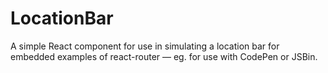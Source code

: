 # LocationBar

A simple React component for use in simulating a location bar for embedded examples of react-router — eg. for use with CodePen or JSBin.